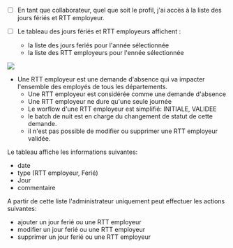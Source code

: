 * [ ] En tant que collaborateur, quel que soit le profil, j'ai accès à la liste des jours fériés et RTT employeur. 

* [ ] Le tableau des jours fériés et RTT employeurs affichent :
  * la liste des jours feriés pour l'année sélectionnée
  * la liste des RTT employeurs pour l'ennée sélectionnée

![](https://github.com/DiginamicFormation/ressources-atelier/raw/master/gestion-des-absences/Jours.feries.png)

* Une RTT employeur est une demande d'absence qui va impacter l'ensemble des employés de tous les départements. 
  * Une RTT employeur est considérée comme une demande d'absence
  * Une RTT employeur ne dure qu'une seule journée
  * Le worflow d'une RTT employeur est simplifié: INITIALE, VALIDEE
  * le batch de nuit est en charge du changement de statut de cette demande.
  * il n'est pas possible de modifier ou supprimer une RTT employeur validée.

Le tableau affiche les informations suivantes:
* date 
* type (RTT employeur, Ferié)
* Jour
* commentaire

A partir de cette liste l'administrateur uniquement peut effectuer les actions suivantes:
* ajouter un jour ferié ou une RTT employeur
* modifier un jour ferié ou une RTT employeur
* supprimer un jour ferié ou une RTT employeur
